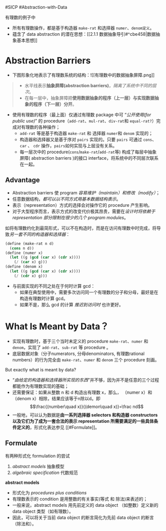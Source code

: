 #SICP #Abstraction-with-Data 

有理数的例子中
- 所有有理数操作，都是基于构造器 `make-rat` 和选择器 `numer`、`denom定义`。
- 蕴含了 data abstraction 的潜在思想：[[2.1.1 数据抽象导引#^cbe458|数据抽象基本思想]]

# Abstraction Barriers
- 下图形象化地表示了有理数系统的结构：![[有理数中的数据抽象屏障.png]]

> - 水平线表示**抽象屏障(abstraction barriers)**，*隔离了系统中不同的层次*。
> - 在每一层中，抽象屏障把**使用数据抽象的程序（上一层）与实现数据抽象的程序（下一层）分开**。

- 使用有理数的程序（最上面）仅通过有理数 package 中可 “*公开使用(for public use)*” 的 procedure（`add-rat`、`mul-rat`、`div-rat`和 `equal-rat?`）完成对有理数的各种操作；
	- `add-rat` 等是基于构造器 `make-rat` 和 选择器 `numer`和 `denom` 实现的；
	- 构造器和选择器又是基于序对 `pairs` 实现的。只要 `pairs` 可通过 `cons`、`car` 、 `cdr` 操作，`pairs`如何实现与上层没有关系。
	- 每一层次中的 procedure(`cons`/`make-rat`/`add-rat`等) 构成了每层中抽象屏障( abstraction barriers )的接口 interface，将系统中的不同层次联系在一起。

## Advantage
- Abstraction barriers 使 program *容易维护（maintain）和修改（modify）*；
- 任意数据结构，*都可以以不同方式用基本数据结构表示*。
- 表示（representation）方式的选择会对操作它的 procedure 产生影响。
- 对于大型程序而言，表示方式的改变代价极其昂贵，需要在*设计时将依赖于 representation 部分限制在很少的几个 program modules*。

如将有理数约化到最简形式，可以不在构造时，而是在访问有理数中时完成，将导致*另一套不同的构造器和选择器*：
```scheme
(define (make-rat n d)
  (cons n d))
(define (numer x)
  (let ((g (gcd (car x) (cdr x))))
    (/ (car x) g)))
(define (denom x)
  (let ((g (gcd (car x) (cdr x))))
    (/ (cdr x) g)))
```
- 与前面实现的不同之处在于何时计算 gcd：
	- 如果在典型使用中，需要多次访问同一个有理数的分子和分母，最好是在构造有理数时计算 gcd。
	- 如果不是，那么 gcd 的计算 *推迟到访问时* 也许更好。


# What Is Meant by Data？
- 实现有理数时，基于三个当时未定义的 procedure `make-rat`、`numer` 和 `denom`，实现了 `add-rat`、`sub-rat` 等 procedure 。
-  底层数据对象（分子numerators, 分母denominators, 有理数rational numbers）的行为完全由 `make-rat`、`numer` 和 `denom` 三个 procedure 刻画。

But exactly what is meant by data?
- “*由给定的构造器和选择器所实现的东西*”并不够，因为并不是任意的三个过程都能作为有理数实现的基础；
- 还需要保证：如果从整数 n 和 d 构造出有理数 x，那么， （numer x）和（denom x）相除，结果应该等于n除以d。即 $$\frac{(number\quad x)}{(demon\quad x)}=\frac nd$$
- 一般地，可以认为数据是**由一系列选择器 selectors 和构造器 constructors 以及它们为了成为一套合法的表示 representation 所需要满足的一些具体条件定义的**，形式化表达参见 [[#Formulate]]。


## Formulate
有两种形式化 formulation 的尝试
1. *abstract models* 抽象模型
2. *algebraic specification* 代数规范

**abstract models**
- 形式化为 *procedures plus conditions*
- 有理数表示的 condition 是用整数的有关事实(等式 和 除法)来表述的；
- 一般来说，abstract models 用先前定义的 data object （如整数）定义新的 data object 类型（如有理数）。
- 因此，可以将关于当前 data object 的断言简化为先前 data object 的断言（除法和）。
